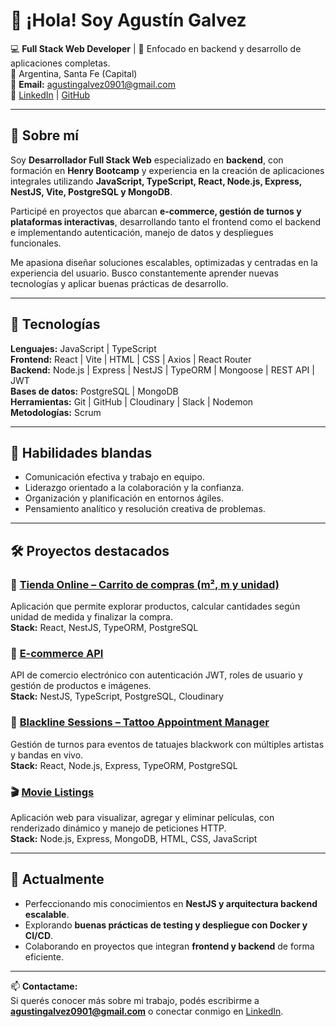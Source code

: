# 👋 ¡Hola! Soy Agustín Galvez  

💻 **Full Stack Web Developer** | 🎯 Enfocado en backend y desarrollo de aplicaciones completas.  
📍 Argentina, Santa Fe (Capital)  
📧 **Email:** agustingalvez0901@gmail.com  
🔗 [LinkedIn](https://www.linkedin.com/in/agustín-galvez-320838228) | [GitHub](https://github.com/GAgustinFranco)

---

## 🚀 Sobre mí  

Soy **Desarrollador Full Stack Web** especializado en **backend**, con formación en **Henry Bootcamp** y experiencia en la creación de aplicaciones integrales utilizando **JavaScript, TypeScript, React, Node.js, Express, NestJS, Vite, PostgreSQL y MongoDB**.  

Participé en proyectos que abarcan **e-commerce, gestión de turnos y plataformas interactivas**, desarrollando tanto el frontend como el backend e implementando autenticación, manejo de datos y despliegues funcionales.  

Me apasiona diseñar soluciones escalables, optimizadas y centradas en la experiencia del usuario. Busco constantemente aprender nuevas tecnologías y aplicar buenas prácticas de desarrollo.

---

## 🧠 Tecnologías  

**Lenguajes:** JavaScript | TypeScript  
**Frontend:** React | Vite | HTML | CSS | Axios | React Router  
**Backend:** Node.js | Express | NestJS | TypeORM | Mongoose | REST API | JWT  
**Bases de datos:** PostgreSQL | MongoDB  
**Herramientas:** Git | GitHub | Cloudinary | Slack | Nodemon  
**Metodologías:** Scrum  

---

## 🧩 Habilidades blandas  

- Comunicación efectiva y trabajo en equipo.  
- Liderazgo orientado a la colaboración y la confianza.  
- Organización y planificación en entornos ágiles.  
- Pensamiento analítico y resolución creativa de problemas.  

---

## 🛠️ Proyectos destacados  

### 🛒 [Tienda Online – Carrito de compras (m², m y unidad)](https://github.com/GAgustinFranco/Carrito-de-compras-Medicion-por-m2-m-y-unidad)
Aplicación que permite explorar productos, calcular cantidades según unidad de medida y finalizar la compra.  
**Stack:** React, NestJS, TypeORM, PostgreSQL  

### 🧾 [E-commerce API](https://github.com/GAgustinFranco/E-commerce-NestJS)
API de comercio electrónico con autenticación JWT, roles de usuario y gestión de productos e imágenes.  
**Stack:** NestJS, TypeScript, PostgreSQL, Cloudinary  

### 🖤 [Blackline Sessions – Tattoo Appointment Manager](https://github.com/GAgustinFranco/Blackline-Sessions-Tattoo-appointment-manager)
Gestión de turnos para eventos de tatuajes blackwork con múltiples artistas y bandas en vivo.  
**Stack:** React, Node.js, Express, TypeORM, PostgreSQL  

### 🎬 [Movie Listings](https://github.com/GAgustinFranco/Movie-listings)
Aplicación web para visualizar, agregar y eliminar películas, con renderizado dinámico y manejo de peticiones HTTP.  
**Stack:** Node.js, Express, MongoDB, HTML, CSS, JavaScript  

---

## 🌱 Actualmente  
- Perfeccionando mis conocimientos en **NestJS y arquitectura backend escalable**.  
- Explorando **buenas prácticas de testing y despliegue con Docker y CI/CD**.  
- Colaborando en proyectos que integran **frontend y backend** de forma eficiente.  

---

📫 **Contactame:**  
Si querés conocer más sobre mi trabajo, podés escribirme a **agustingalvez0901@gmail.com** o conectar conmigo en [LinkedIn](https://www.linkedin.com/in/agustín-galvez-320838228).

